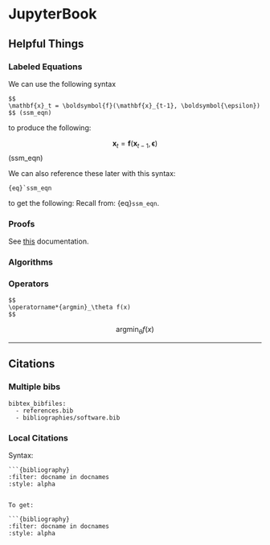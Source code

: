 # JupyterBook



## Helpful Things


### Labeled Equations

We can use the following syntax

```
$$
\mathbf{x}_t = \boldsymbol{f}(\mathbf{x}_{t-1}, \boldsymbol{\epsilon})
$$ (ssm_eqn)
```

to produce the following:

$$
\mathbf{x}_t = \boldsymbol{f}(\mathbf{x}_{t-1}, \boldsymbol{\epsilon})
$$ (ssm_eqn)


We can also reference these later with this syntax:

```
{eq}`ssm_eqn
```
to get the following:
Recall from: {eq}`ssm_eqn`.


### Proofs


See [this](https://sphinx-proof.readthedocs.io/en/latest/syntax.html) documentation.

### Algorithms



### Operators

```
$$
\operatorname*{argmin}_\theta f(x)
$$
```

$$
\operatorname*{argmin}_\theta f(x)
$$



---

## Citations

### Multiple bibs

```
bibtex_bibfiles:
  - references.bib
  - bibliographies/software.bib
```



### Local Citations

Syntax:

```
```{bibliography}
:filter: docname in docnames
:style: alpha
```
```

To get:

```{bibliography}
:filter: docname in docnames
:style: alpha
```